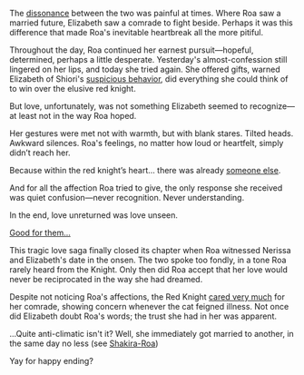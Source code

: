 <!-- title: Love Unlasting -->

The [dissonance](https://youtu.be/m2OG5auudrQ?t=509) between the two was painful at times. Where Roa saw a married future, Elizabeth saw a comrade to fight beside. Perhaps it was this difference that made Roa's inevitable heartbreak all the more pitiful.

Throughout the day, Roa continued her earnest pursuit—hopeful, determined, perhaps a little desperate. Yesterday's almost-confession still lingered on her lips, and today she tried again. She offered gifts, warned Elizabeth of Shiori's [suspicious behavior](https://www.youtube.com/live/m2OG5auudrQ?si=oX6O9t543B3Kn7Ha&t=2982), did everything she could think of to win over the elusive red knight.

But love, unfortunately, was not something Elizabeth seemed to recognize—at least not in the way Roa hoped.

Her gestures were met not with warmth, but with blank stares. Tilted heads. Awkward silences. Roa's feelings, no matter how loud or heartfelt, simply didn’t reach her.

Because within the red knight’s heart… there was already [someone else](https://www.youtube.com/live/m2OG5auudrQ?si=Cgu4CvT-TAqFRUmK&t=4815).

And for all the affection Roa tried to give, the only response she received was quiet confusion—never recognition. Never understanding.

In the end, love unreturned was love unseen.

[Good for them...](#embed:https://www.youtube.com/live/m2OG5auudrQ?si=8Q0YfMORv-AQL_qj&t=11014)

This tragic love saga finally closed its chapter when Roa witnessed Nerissa and Elizabeth's date in the onsen. The two spoke too fondly, in a tone Roa rarely heard from the Knight. Only then did Roa accept that her love would never be reciprocated in the way she had dreamed.

Despite not noticing Roa's affections, the Red Knight [cared very much](https://youtu.be/m2OG5auudrQ?t=453) for her comrade, showing concern whenever the cat feigned illness. Not once did Elizabeth doubt Roa's words; the trust she had in her was apparent.

...Quite anti-climatic isn't it? Well, she immediately got married to another, in the same day no less (see [Shakira-Roa](#edge:raora-kiara))

Yay for happy ending?
